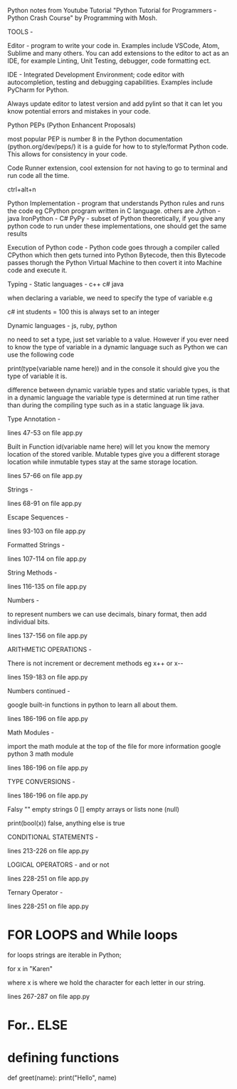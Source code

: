 Python notes from Youtube Tutorial "Python Tutorial for Programmers - Python Crash Course" by 
Programming with Mosh.


TOOLS -

Editor - program to write your code in. Examples include VSCode, Atom, Sublime and many others. You can add extensions
to the editor to act as an IDE, for example Linting, Unit Testing, debugger, code formatting ect.


IDE - Integrated Development Environment; code editor with autocompletion, testing and debugging capabilities.
Examples include PyCharm for Python.

Always update editor to latest version and add pylint so that it can let you know potential errors and mistakes in your code.

Python PEPs (Python Enhancent Proposals)

most popular PEP is number 8 in the Python documentation (python.org/dev/peps/)
it is a guide for how to to style/format Python code. This allows for consistency in your code.

Code Runner extension, cool extension for not having to
go to terminal and run code all the time.

ctrl+alt+n

Python Implementation - program that understands Python rules and runs the code
eg CPython program written in C language.
others are 
Jython - java
IronPython - C#
PyPy - subset of Python
theoretically, if you give any python code to run under these implementations, one
should get the same results

Execution of Python code - 
Python code goes through a compiler called CPython which then gets turned into Python 
Bytecode, then this Bytecode passes thorugh the Python Virtual Machine to then 
covert it into Machine code and execute it.

Typing - 
Static languages - c++ c# java

when declaring a variable, we need to specify the type of variable
e.g

c# int students = 100
this is always set to an integer

Dynamic languages - js, ruby, python 

no need to set a type, just set variable to a value.
However if you ever need to know the type of variable in a dynamic language
such as Python we can use the following code

print(type(variable name here)) and in the console it should give you
the type of variable it is.

difference between dynamic variable types and static variable types, is
that in a dynamic language the variable type is determined at run time
rather than during the compiling type such as in a static language lik java.

Type Annotation - 

lines 47-53 on file app.py

Built in Function id(variable name here) will let you know the memory location of the stored varible.
Mutable types give you a different storage location while inmutable types stay at the same storage location.

lines  57-66  on file app.py

Strings - 

lines 68-91 on file app.py

Escape Sequences - 

lines 93-103 on file app.py

Formatted Strings  - 

lines 107-114 on file app.py

String Methods - 

lines 116-135 on file app.py

Numbers - 

to represent numbers we can use decimals, binary format, then add individual bits.

lines 137-156 on file app.py

ARITHMETIC OPERATIONS - 

There is not increment or decrement methods eg
x++ or x--

lines 159-183 on file app.py

Numbers continued - 

google built-in functions in python to learn all about them.

lines 186-196 on file app.py


Math Modules - 

import the math module at the top of the file
for more information google python 3 math module

lines 186-196 on file app.py

TYPE CONVERSIONS - 

lines 186-196 on file app.py

Falsy
"" empty strings
0
[] empty arrays or lists
none (null)

print(bool(x)) false, anything else is true

CONDITIONAL STATEMENTS - 

lines 213-226 on file app.py

LOGICAL OPERATORS - 
and 
or
not

lines 228-251 on file app.py

 Ternary Operator - 


lines 228-251 on file app.py

# FOR LOOPS and While loops

for loops
strings are iterable in Python; 

for x in "Karen"

where x is where we hold the character for each letter in our string.

lines 267-287 on file app.py

# For.. ELSE



 # defining functions
 def greet(name):
    print("Hello", name)

    






